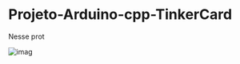 # Projeto-Arduino-cpp-TinkerCard

  Nesse prot

![imag](https://github.com/user-attachments/assets/a318b6ee-bb10-40b8-add4-95fb8471fec1)
